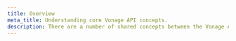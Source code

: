 ```yaml
---
title: Overview
meta_title: Understanding core Vonage API concepts.
description: There are a number of shared concepts between the Vonage APIs. The use of JSON Web Tokens (JWTs), signed requests, and webhooks. This guide explains in detail how to use these elements.
---
```



